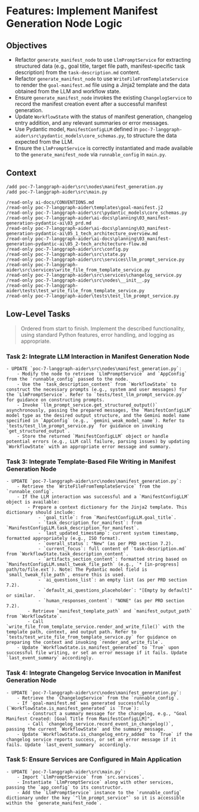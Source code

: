 # Features: Implement Manifest Generation Node Logic

## Objectives

- Refactor `generate_manifest_node` to use `LlmPromptService` for extracting structured data (e.g., goal title, target file path, manifest-specific task description) from the `task-description.md` content.
- Refactor `generate_manifest_node` to use `WriteFileFromTemplateService` to render the `goal-manifest.md` file using a Jinja2 template and the data obtained from the LLM and workflow state.
- Ensure `generate_manifest_node` invokes the existing `ChangelogService` to record the manifest creation event after a successful manifest generation.
- Update `WorkflowState` with the status of manifest generation, changelog entry addition, and any relevant summaries or error messages.
- Use Pydantic model, `ManifestConfigLLM` defined in `poc-7-langgraph-aider\src\pydantic_models\core_schemas.py`, to structure the data expected from the LLM.
- Ensure the `LlmPromptService` is correctly instantiated and made available to the `generate_manifest_node` via `runnable_config` in `main.py`.

## Context
```
/add poc-7-langgraph-aider\src\nodes\manifest_generation.py
/add poc-7-langgraph-aider\src\main.py

/read-only ai-docs/CONVENTIONS.md
/read-only poc-7-langgraph-aider\templates\goal-manifest.j2
/read-only poc-7-langgraph-aider\src\pydantic_models\core_schemas.py
/read-only poc-7-langgraph-aider\ai-docs\planning\03_manifest-generation-pydantic-ai\03_prd.md
/read-only poc-7-langgraph-aider\ai-docs\planning\03_manifest-generation-pydantic-ai\05_1_tech_architecture_overview.md
/read-only poc-7-langgraph-aider\ai-docs\planning\03_manifest-generation-pydantic-ai\05_2-tech_architecture-flow.md
/read-only poc-7-langgraph-aider\src\config.py
/read-only poc-7-langgraph-aider\src\state.py
/read-only poc-7-langgraph-aider\src\services\llm_prompt_service.py
/read-only poc-7-langgraph-aider\src\services\write_file_from_template_service.py
/read-only poc-7-langgraph-aider\src\services\changelog_service.py
/read-only poc-7-langgraph-aider\src\nodes\__init__.py
/read-only poc-7-langgraph-aider\tests\test_write_file_from_template_service.py
/read-only poc-7-langgraph-aider\tests\test_llm_prompt_service.py
```

## Low-Level Tasks
> Ordered from start to finish. Implement the described functionality, using standard Python features, error handling, and logging as appropriate.

### Task 2: Integrate LLM Interaction in Manifest Generation Node
```
- UPDATE `poc-7-langgraph-aider\src\nodes\manifest_generation.py`:
    - Modify the node to retrieve `LlmPromptService` and `AppConfig` from the `runnable_config` passed to the node.
    - Use the `task_description_content` from `WorkflowState` to construct the necessary prompts (e.g., system and user messages) for the `LlmPromptService`. Refer to `tests/test_llm_prompt_service.py` for guidance on constructing prompts.
    - Invoke `llm_prompt_service.get_structured_output()` asynchronously, passing the prepared messages, the `ManifestConfigLLM` model type as the desired output structure, and the Gemini model name specified in `AppConfig` (e.g., `gemini_weak_model_name`). Refer to `tests/test_llm_prompt_service.py` for guidance on invoking `get_structured_output`.
    - Store the returned `ManifestConfigLLM` object or handle potential errors (e.g., LLM call failure, parsing issues) by updating `WorkflowState` with an appropriate error message and summary.
```

### Task 3: Integrate Template-Based File Writing in Manifest Generation Node
```
- UPDATE `poc-7-langgraph-aider\src\nodes\manifest_generation.py`:
    - Retrieve the `WriteFileFromTemplateService` from the `runnable_config`.
    - If the LLM interaction was successful and a `ManifestConfigLLM` object is available:
        - Prepare a context dictionary for the Jinja2 template. This dictionary should include:
            - `goal_title`: from `ManifestConfigLLM.goal_title`.
            - `task_description_for_manifest`: from `ManifestConfigLLM.task_description_for_manifest`.
            - `last_updated_timestamp`: current system timestamp, formatted appropriately (e.g., ISO format).
            - `overall_status`: "New" (as per PRD section 7.2).
            - `current_focus`: full content of `task-description.md` from `WorkflowState.task_description_content`.
            - `artifacts_section_content`: formatted string based on `ManifestConfigLLM.small_tweak_file_path` (e.g., `* [in-progress] path/to/file.ext`). Note: The Pydantic model field is `small_tweak_file_path`, ensure this is used.
            - `ai_questions_list`: an empty list (as per PRD section 7.2).
            - `default_ai_questions_placeholder`: "[Empty by default]" or similar.
            - `human_responses_content`: "NONE" (as per PRD section 7.2).
        - Retrieve `manifest_template_path` and `manifest_output_path` from `WorkflowState`.
        - Call `write_file_from_template_service.render_and_write_file()` with the template path, context, and output path. Refer to `tests/test_write_file_from_template_service.py` for guidance on preparing the context and invoking `render_and_write_file`.
    - Update `WorkflowState.is_manifest_generated` to `True` upon successful file writing, or set an error message if it fails. Update `last_event_summary` accordingly.
```

### Task 4: Integrate Changelog Service Invocation in Manifest Generation Node
```
- UPDATE `poc-7-langgraph-aider\src\nodes\manifest_generation.py`:
    - Retrieve the `ChangelogService` from the `runnable_config`.
    - If `goal-manifest.md` was generated successfully (`WorkflowState.is_manifest_generated` is `True`):
        - Construct a summary message for the changelog, e.g., "Goal Manifest Created: [Goal Title from ManifestConfigLLM]".
        - Call `changelog_service.record_event_in_changelog()`, passing the current `WorkflowState` and the summary message.
    - Update `WorkflowState.is_changelog_entry_added` to `True` if the changelog service reports success, or set an error message if it fails. Update `last_event_summary` accordingly.
```

### Task 5: Ensure Services are Configured in Main Application
```
- UPDATE `poc-7-langgraph-aider\src\main.py`:
    - Import `LlmPromptService` from `src.services`.
    - Instantiate `LlmPromptService` along with other services, passing the `app_config` to its constructor.
    - Add the `LlmPromptService` instance to the `runnable_config` dictionary under the key `"llm_prompt_service"` so it is accessible within the `generate_manifest_node`.
```
